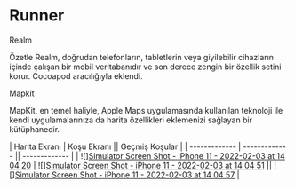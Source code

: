# Runner


Realm

Özetle Realm, doğrudan telefonların, tabletlerin veya giyilebilir cihazların içinde çalışan bir mobil veritabanıdır ve son derece zengin bir özellik setini korur.
Cocoapod aracılığıyla eklendi.

Mapkit

MapKit, en temel haliyle, Apple Maps uygulamasında kullanılan teknoloji ile kendi uygulamalarınıza da harita özellikleri eklemenizi sağlayan bir kütüphanedir.

| Harita Ekranı  | Koşu Ekranı || Geçmiş Koşular  | 
| ------------- | ------------- || ------------- | 
| ![][Simulator Screen Shot - iPhone 11 - 2022-02-03 at 14 04 20](https://user-images.githubusercontent.com/37957489/152331685-6decdeee-ef0c-433f-b888-5f0b1b20917d.png)  | 
![][Simulator Screen Shot - iPhone 11 - 2022-02-03 at 14 04 51](https://user-images.githubusercontent.com/37957489/152331702-ecfc2bd8-297a-4f37-aae5-d4ca77d3f6c1.png)  || 
![][Simulator Screen Shot - iPhone 11 - 2022-02-03 at 14 04 57](https://user-images.githubusercontent.com/37957489/152331711-4fed0c6a-5fbb-41dc-9cab-68058d8be6cc.png) |


